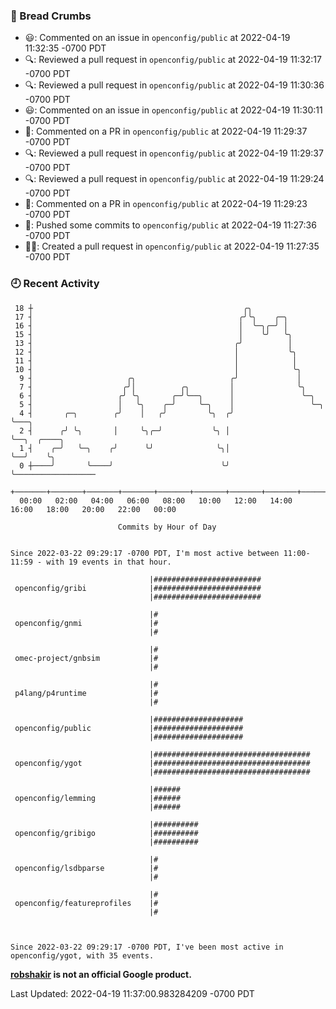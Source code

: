 ### 🍞 Bread Crumbs

 * 😃: Commented on an issue in `openconfig/public` at 2022-04-19 11:32:35 -0700 PDT
 * 🔍: Reviewed a pull request in  `openconfig/public` at 2022-04-19 11:32:17 -0700 PDT
 * 🔍: Reviewed a pull request in  `openconfig/public` at 2022-04-19 11:30:36 -0700 PDT
 * 😃: Commented on an issue in `openconfig/public` at 2022-04-19 11:30:11 -0700 PDT
 * 💬: Commented on a PR in  `openconfig/public` at 2022-04-19 11:29:37 -0700 PDT
 * 🔍: Reviewed a pull request in  `openconfig/public` at 2022-04-19 11:29:37 -0700 PDT
 * 🔍: Reviewed a pull request in  `openconfig/public` at 2022-04-19 11:29:24 -0700 PDT
 * 💬: Commented on a PR in  `openconfig/public` at 2022-04-19 11:29:23 -0700 PDT
 * 🚢: Pushed some commits to `openconfig/public` at 2022-04-19 11:27:36 -0700 PDT
 * ✍🏼: Created a pull request in `openconfig/public` at 2022-04-19 11:27:35 -0700 PDT

### 🕘 Recent Activity
```
 18 ┼                                               ╭╮
 17 ┤                                              ╭╯╰╮    ╭─╮
 16 ┤                                              │  ╰─╮╭─╯ │
 15 ┤                                              │    ╰╯   ╰╮
 13 ┤                                             ╭╯          │
 12 ┤                                             │           ╰╮
 11 ┤                                             │            │
 10 ┤                                             │            ╰╮
  9 ┤                     ╭╮                     ╭╯             │
  7 ┤                    ╭╯│          ╭╮         │              ╰╮
  6 ┤                   ╭╯ ╰╮       ╭─╯╰──╮      │               ╰─╮
  5 ┤                   │   ╰╮    ╭─╯     ╰─╮    │                 ╰─╮
  4 ┤       ╭─╮        ╭╯    │   ╭╯         ╰╮  ╭╯                   ╰───╮
  2 ┤      ╭╯ ╰╮       │     ╰╮╭─╯           ╰╮ │                        ╰──╮  ╭────╮
  1 ┤    ╭─╯   ╰─╮    ╭╯      ╰╯              ╰╮│                           ╰──╯    ╰╮
  0 ┼────╯       ╰────╯                        ╰╯                                    ╰──────────────────
    +───────+───────+───────+───────+───────+───────+───────+───────+───────+───────+───────+───────+────
  00:00   02:00   04:00   06:00   08:00   10:00   12:00   14:00   16:00   18:00   20:00   22:00   00:00   

						Commits by Hour of Day


Since 2022-03-22 09:29:17 -0700 PDT, I'm most active between 11:00-11:59 - with 19 events in that hour.

```



```
                               |########################
 openconfig/gribi              |########################
                               |########################

                               |#
 openconfig/gnmi               |#
                               |#

                               |#
 omec-project/gnbsim           |#
                               |#

                               |#
 p4lang/p4runtime              |#
                               |#

                               |####################
 openconfig/public             |####################
                               |####################

                               |###################################
 openconfig/ygot               |###################################
                               |###################################

                               |######
 openconfig/lemming            |######
                               |######

                               |##########
 openconfig/gribigo            |##########
                               |##########

                               |#
 openconfig/lsdbparse          |#
                               |#

                               |#
 openconfig/featureprofiles    |#
                               |#



Since 2022-03-22 09:29:17 -0700 PDT, I've been most active in openconfig/ygot, with 35 events.

```
**[robshakir](mailto:robjs@google.com) is not an official Google product.**  


Last Updated: 2022-04-19 11:37:00.983284209 -0700 PDT
